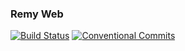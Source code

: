 ### Remy Web

[![Build Status](http://test-purpleslate.in:8080/job/ps-remy-web/badge/icon)](http://test-purpleslate.in:8080/job/ps-remy-web/)
[![Conventional Commits](https://img.shields.io/badge/Conventional%20Commits-1.0.0-yellow.svg)](https://conventionalcommits.org)
